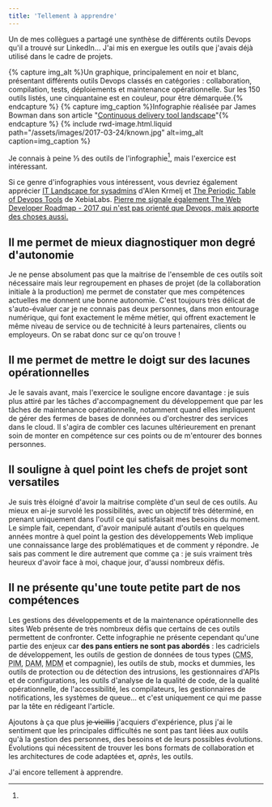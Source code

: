 ```yaml
---
title: 'Tellement à apprendre'
---
```


Un de mes collègues a partagé une synthèse de différents outils Devops qu'il a
trouvé sur LinkedIn… J'ai mis en exergue les outils que j'avais déjà utilisé
dans le cadre de projets.

<!-- more -->

{% capture img_alt %}Un graphique, principalement en noir et blanc, présentant
différents outils Devops classés en catégories : collaboration, compilation,
tests, déploiements et maintenance opérationnelle. Sur les 150 outils listés,
une cinquantaine est en couleur, pour être démarquée.{% endcapture %}
{% capture img_caption %}Infographie réalisée par James Bowman dans son article
"[Continuous delivery tool landscape](http://www.jamesbowman.me/post/continuous-delivery-tool-landscape/)"{% endcapture %}
{% include rwd-image.html.liquid
path="/assets/images/2017-03-24/known.jpg"
alt=img_alt
caption=img_caption
%}

Je connais à peine ⅓ des outils de l'infographie[^others], mais l'exercice est
intéressant.

[^others]:

  Si ce genre d'infographies vous intéressent, vous devriez également apprécier
  [IT Landscape for sysadmins](http://sysadmin.it-landscape.info/) d'Alen Krmelj
  et
  [The Periodic Table of Devops Tools](https://xebialabs.com/Periodic-Table-of-devops-Tools)
  de XebiaLabs. <ins datetime="2017-03-27" title="Ajout au 27 mars 2017">Pierre
  me signale également
  [The Web Developer Roadmap - 2017](https://github.com/kamranahmedse/developer-roadmap)
  qui n'est pas orienté que Devops, mais apporte des choses aussi.</ins>

## Il me permet de mieux diagnostiquer mon degré d'autonomie

Je ne pense absolument pas que la maitrise de l'ensemble de ces outils soit
nécessaire mais leur regroupement en phases de projet (de la collaboration
initiale à la production) me permet de constater que mes compétences actuelles
me donnent une bonne autonomie. C'est toujours très délicat de s'auto-évaluer
car je ne connais pas deux personnes, dans mon entourage numérique, qui font
exactement le même métier, qui offrent exactement le même niveau de service ou
de technicité à leurs partenaires, clients ou employeurs. On se rabat donc sur
ce qu'on trouve !

## Il me permet de mettre le doigt sur des lacunes opérationnelles

Je le savais avant, mais l'exercice le souligne encore davantage : je suis plus
attiré par les tâches d'accompagnement du développement que par les tâches de
maintenance opérationnelle, notamment quand elles impliquent de gérer des fermes
de bases de données ou d'orchestrer des services dans le <span>cloud</span>. Il
s'agira de combler ces lacunes ultérieurement en prenant soin de monter en
compétence sur ces points ou de m'entourer des bonnes personnes.

## Il souligne à quel point les chefs de projet sont versatiles

Je suis très éloigné d'avoir la maitrise complète d'un seul de ces outils. Au
mieux en ai-je survolé les possibilités, avec un objectif très déterminé, en
prenant uniquement dans l'outil ce qui satisfaisait mes besoins du moment. Le
simple fait, cependant, d'avoir manipulé autant d'outils en quelques années
montre à quel point la gestion des développements Web implique une connaissance
large des problématiques et de comment y répondre. Je sais pas comment le dire
autrement que comme ça : je suis vraiment très heureux d'avoir face à moi,
chaque jour, d'aussi nombreux défis.

## Il ne présente qu'une toute petite part de nos compétences

Les gestions des développements et de la maintenance opérationnelle des sites
Web présente de très nombreux défis que certains de ces outils permettent de
confronter. Cette infographie ne présente cependant qu'une partie des enjeux car
**des pans entiers ne sont pas abordés** : les cadriciels de développement, les
outils de gestion de données de tous types
(<abbr lang="en" title="Content Management System">CMS</abbr>,
<abbr lang="en" title="Product Information Management">PIM</abbr>,
<abbr lang="en" title="Digital Asset Manager">DAM</abbr>,
<abbr lang="en" title="Master Data Manager">MDM</abbr> et compagnie), les outils
de <span lang="en">stub</span>, <span lang="en">mocks</span> et
<span lang="en">dummies</span>, les outils de protection ou de détection des
intrusions, les gestionnaires d'APIs et de configurations, les outils d'analyse
de la qualité de code, de la qualité opérationnelle, de l'accessibilité, les
compilateurs, les gestionnaires de notifications, les systèmes de queue… et
c'est uniquement ce qui me passe par la tête en rédigeant l'article.

Ajoutons à ça que plus <del>je vieillis</del> j'acquiers d'expérience, plus j'ai
le sentiment que les principales difficultés ne sont pas tant liées aux outils
qu'à la gestion des personnes, des besoins et de leurs possibles évolutions.
Évolutions qui nécessitent de trouver les bons formats de collaboration et les
architectures de code adaptées et, _après_, les outils.

J'ai encore tellement à apprendre.
